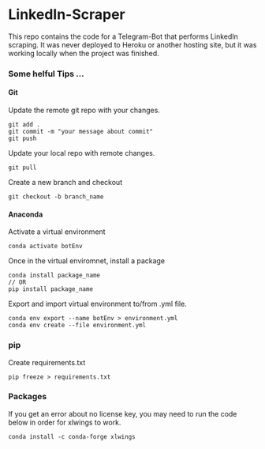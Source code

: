 # LinkedIn-Scraper

This repo contains the code for a Telegram-Bot that performs LinkedIn scraping. It was never deployed to Heroku or another
hosting site, but it was working locally when the project was finished. 

### Some helful Tips ...

#### Git

Update the remote git repo with your changes.
```
git add .
git commit -m "your message about commit"
git push
```

Update your local repo with remote changes.
```
git pull
```

Create a new branch and checkout
```
git checkout -b branch_name
```

#### Anaconda

Activate a virtual environment
```
conda activate botEnv
```

Once in the virtual enviromnet, install a package
```
conda install package_name
// OR
pip install package_name
```

Export and import virtual environment to/from .yml file.

```
conda env export --name botEnv > environment.yml
conda env create --file environment.yml
```

### pip

Create requirements.txt
```
pip freeze > requirements.txt
```
### Packages

If you get an error about no license key, you may need to run the code below in order for xlwings to work.
```
conda install -c conda-forge xlwings
```
